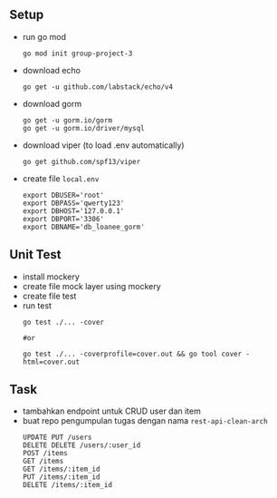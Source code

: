 ## Setup

* run go mod
    ```
    go mod init group-project-3
    ```

* download echo
    ```
    go get -u github.com/labstack/echo/v4
    ```

* download gorm
    ```
    go get -u gorm.io/gorm
    go get -u gorm.io/driver/mysql
    ```

* download viper (to load .env automatically)
    ```
    go get github.com/spf13/viper
    ```

* create file `local.env`
    ```
    export DBUSER='root'
    export DBPASS='qwerty123'
    export DBHOST='127.0.0.1'
    export DBPORT='3306'
    export DBNAME='db_loanee_gorm'
    ```

## Unit Test
* install mockery
* create file mock layer using mockery
* create file test
* run test
    ```
    go test ./... -cover

    #or

    go test ./... -coverprofile=cover.out && go tool cover -html=cover.out 
    ```

## Task
* tambahkan endpoint untuk CRUD user dan item
* buat repo pengumpulan tugas dengan nama `rest-api-clean-arch`
    ```
    UPDATE PUT /users
    DELETE DELETE /users/:user_id
    POST /items
    GET /items
    GET /items/:item_id
    PUT /items/:item_id
    DELETE /items/:item_id
    ```